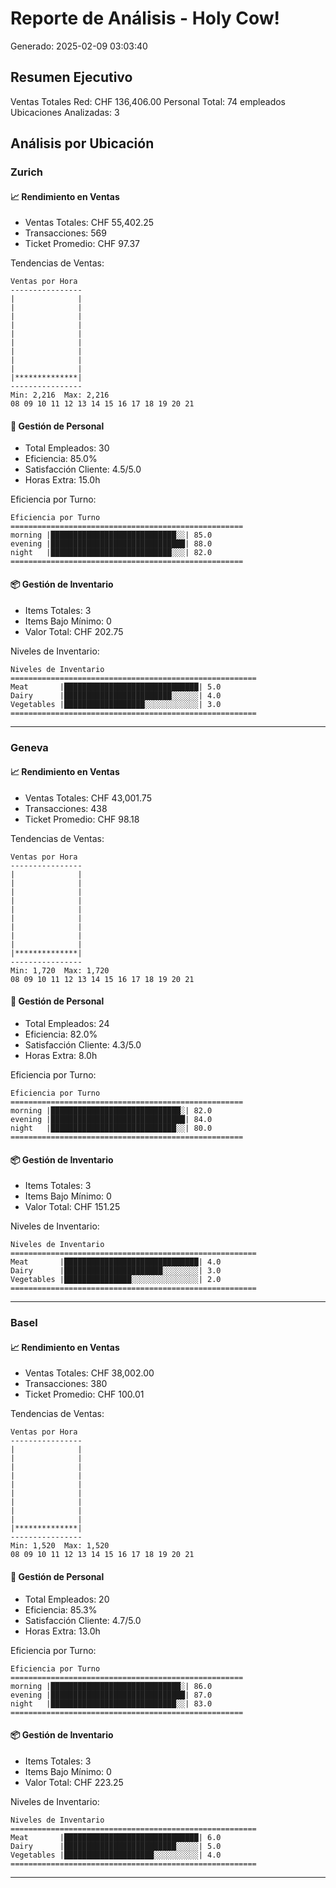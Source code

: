 # Reporte de Análisis - Holy Cow!
Generado: 2025-02-09 03:03:40

## Resumen Ejecutivo

Ventas Totales Red: CHF 136,406.00
Personal Total: 74 empleados
Ubicaciones Analizadas: 3

## Análisis por Ubicación

### Zurich

#### 📈 Rendimiento en Ventas
- Ventas Totales: CHF 55,402.25
- Transacciones: 569
- Ticket Promedio: CHF 97.37

Tendencias de Ventas:
```
Ventas por Hora
----------------
|              |
|              |
|              |
|              |
|              |
|              |
|              |
|              |
|              |
|**************|
----------------
Min: 2,216  Max: 2,216
08 09 10 11 12 13 14 15 16 17 18 19 20 21
```

#### 👥 Gestión de Personal
- Total Empleados: 30
- Eficiencia: 85.0%
- Satisfacción Cliente: 4.5/5.0
- Horas Extra: 15.0h

Eficiencia por Turno:
```
Eficiencia por Turno
====================================================
morning |████████████████████████████░░| 85.0
evening |██████████████████████████████| 88.0
night   |███████████████████████████░░░| 82.0
====================================================
```

#### 📦 Gestión de Inventario
- Items Totales: 3
- Items Bajo Mínimo: 0
- Valor Total: CHF 202.75

Niveles de Inventario:
```
Niveles de Inventario
=======================================================
Meat       |██████████████████████████████| 5.0
Dairy      |████████████████████████░░░░░░| 4.0
Vegetables |██████████████████░░░░░░░░░░░░| 3.0
=======================================================
```

---

### Geneva

#### 📈 Rendimiento en Ventas
- Ventas Totales: CHF 43,001.75
- Transacciones: 438
- Ticket Promedio: CHF 98.18

Tendencias de Ventas:
```
Ventas por Hora
----------------
|              |
|              |
|              |
|              |
|              |
|              |
|              |
|              |
|              |
|**************|
----------------
Min: 1,720  Max: 1,720
08 09 10 11 12 13 14 15 16 17 18 19 20 21
```

#### 👥 Gestión de Personal
- Total Empleados: 24
- Eficiencia: 82.0%
- Satisfacción Cliente: 4.3/5.0
- Horas Extra: 8.0h

Eficiencia por Turno:
```
Eficiencia por Turno
====================================================
morning |█████████████████████████████░| 82.0
evening |██████████████████████████████| 84.0
night   |████████████████████████████░░| 80.0
====================================================
```

#### 📦 Gestión de Inventario
- Items Totales: 3
- Items Bajo Mínimo: 0
- Valor Total: CHF 151.25

Niveles de Inventario:
```
Niveles de Inventario
=======================================================
Meat       |██████████████████████████████| 4.0
Dairy      |██████████████████████░░░░░░░░| 3.0
Vegetables |███████████████░░░░░░░░░░░░░░░| 2.0
=======================================================
```

---

### Basel

#### 📈 Rendimiento en Ventas
- Ventas Totales: CHF 38,002.00
- Transacciones: 380
- Ticket Promedio: CHF 100.01

Tendencias de Ventas:
```
Ventas por Hora
----------------
|              |
|              |
|              |
|              |
|              |
|              |
|              |
|              |
|              |
|**************|
----------------
Min: 1,520  Max: 1,520
08 09 10 11 12 13 14 15 16 17 18 19 20 21
```

#### 👥 Gestión de Personal
- Total Empleados: 20
- Eficiencia: 85.3%
- Satisfacción Cliente: 4.7/5.0
- Horas Extra: 13.0h

Eficiencia por Turno:
```
Eficiencia por Turno
====================================================
morning |█████████████████████████████░| 86.0
evening |██████████████████████████████| 87.0
night   |████████████████████████████░░| 83.0
====================================================
```

#### 📦 Gestión de Inventario
- Items Totales: 3
- Items Bajo Mínimo: 0
- Valor Total: CHF 223.25

Niveles de Inventario:
```
Niveles de Inventario
=======================================================
Meat       |██████████████████████████████| 6.0
Dairy      |█████████████████████████░░░░░| 5.0
Vegetables |████████████████████░░░░░░░░░░| 4.0
=======================================================
```

---
